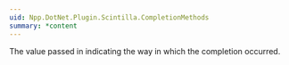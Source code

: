 ```yaml
---
uid: Npp.DotNet.Plugin.Scintilla.CompletionMethods
summary: *content
---
```


The value passed in <xref href="Npp.DotNet.Plugin.ScNotification.ListCompletionMethod" data-throw-if-not-resolved="false"></xref> indicating the way in which the completion occurred.
